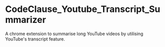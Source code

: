 # CodeClause_Youtube_Transcript_Summarizer
A chrome extension to summarise long YouTube videos by utilising YouTube's transcript feature. 
